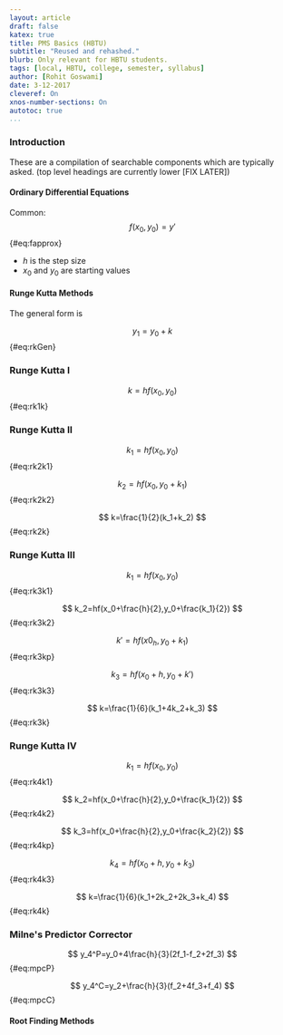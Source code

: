 ```yaml
---
layout: article
draft: false
katex: true
title: PMS Basics (HBTU)
subtitle: "Reused and rehashed."
blurb: Only relevant for HBTU students.
tags: [local, HBTU, college, semester, syllabus]
author: [Rohit Goswami]
date: 3-12-2017
cleveref: On
xnos-number-sections: On
autotoc: true
...
```


### Introduction

These are a compilation of searchable components which are typically asked. (top level headings are currently lower [FIX LATER])


#### Ordinary Differential Equations

Common:
$$ f(x_0,y_0)=y' $${#eq:fapprox}

* $h$ is the step size
* $x_0$ and $y_0$ are starting values

#### Runge Kutta Methods
The general form is

$$ y_1=y_0+k $${#eq:rkGen}

### Runge Kutta I

$$ k=hf(x_0,y_0) $${#eq:rk1k}

### Runge Kutta II

$$ k_1=hf(x_0,y_0) $${#eq:rk2k1}

$$ k_2=hf(x_0,y_0+k_1) $${#eq:rk2k2}

$$ k=\frac{1}{2}(k_1+k_2) $${#eq:rk2k}

### Runge Kutta III

$$ k_1=hf(x_0,y_0) $${#eq:rk3k1}

$$ k_2=hf(x_0+\frac{h}{2},y_0+\frac{k_1}{2}) $${#eq:rk3k2}

$$ k'=hf(x0_h,y_0+k_1) $${#eq:rk3kp}

$$ k_3=hf(x_0+h,y_0+k') $${#eq:rk3k3}

$$ k=\frac{1}{6}(k_1+4k_2+k_3) $${#eq:rk3k}

### Runge Kutta IV

$$ k_1=hf(x_0,y_0) $${#eq:rk4k1}

$$ k_2=hf(x_0+\frac{h}{2},y_0+\frac{k_1}{2}) $${#eq:rk4k2}

$$ k_3=hf(x_0+\frac{h}{2},y_0+\frac{k_2}{2}) $${#eq:rk4kp}

$$ k_4=hf(x_0+h,y_0+k_3) $${#eq:rk4k3}

$$ k=\frac{1}{6}(k_1+2k_2+2k_3+k_4) $${#eq:rk4k}

### Milne's Predictor Corrector

$$ y_4^P=y_0+4\frac{h}{3}(2f_1-f_2+2f_3) $${#eq:mpcP}

$$ y_4^C=y_2+\frac{h}{3}(f_2+4f_3+f_4) $${#eq:mpcC}


#### Root Finding Methods